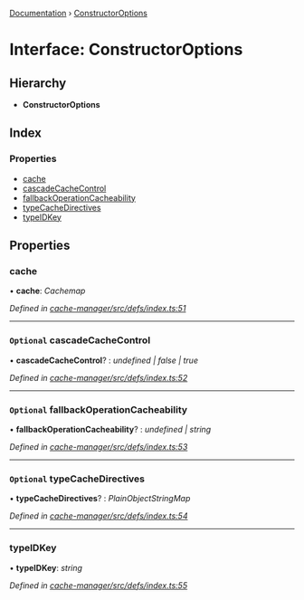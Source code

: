 [Documentation](../README.md) › [ConstructorOptions](constructoroptions.md)

# Interface: ConstructorOptions

## Hierarchy

* **ConstructorOptions**

## Index

### Properties

* [cache](constructoroptions.md#cache)
* [cascadeCacheControl](constructoroptions.md#optional-cascadecachecontrol)
* [fallbackOperationCacheability](constructoroptions.md#optional-fallbackoperationcacheability)
* [typeCacheDirectives](constructoroptions.md#optional-typecachedirectives)
* [typeIDKey](constructoroptions.md#typeidkey)

## Properties

###  cache

• **cache**: *Cachemap*

*Defined in [cache-manager/src/defs/index.ts:51](https://github.com/badbatch/graphql-box/blob/5221a9e/packages/cache-manager/src/defs/index.ts#L51)*

___

### `Optional` cascadeCacheControl

• **cascadeCacheControl**? : *undefined | false | true*

*Defined in [cache-manager/src/defs/index.ts:52](https://github.com/badbatch/graphql-box/blob/5221a9e/packages/cache-manager/src/defs/index.ts#L52)*

___

### `Optional` fallbackOperationCacheability

• **fallbackOperationCacheability**? : *undefined | string*

*Defined in [cache-manager/src/defs/index.ts:53](https://github.com/badbatch/graphql-box/blob/5221a9e/packages/cache-manager/src/defs/index.ts#L53)*

___

### `Optional` typeCacheDirectives

• **typeCacheDirectives**? : *PlainObjectStringMap*

*Defined in [cache-manager/src/defs/index.ts:54](https://github.com/badbatch/graphql-box/blob/5221a9e/packages/cache-manager/src/defs/index.ts#L54)*

___

###  typeIDKey

• **typeIDKey**: *string*

*Defined in [cache-manager/src/defs/index.ts:55](https://github.com/badbatch/graphql-box/blob/5221a9e/packages/cache-manager/src/defs/index.ts#L55)*
